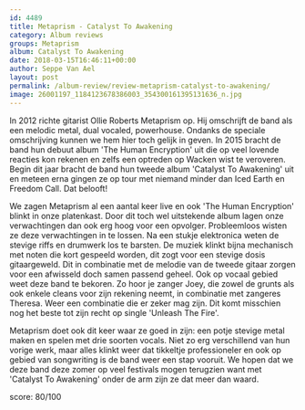 ```yaml
---
id: 4489
title: Metaprism - Catalyst To Awakening
category: Album reviews
groups: Metaprism
album: Catalyst To Awakening
date: 2018-03-15T16:46:11+00:00
author: Seppe Van Ael
layout: post
permalink: /album-review/review-metaprism-catalyst-to-awakening/
image: 26001197_1184123678386003_354300161395131636_n.jpg
---
```

In 2012 richte gitarist Ollie Roberts Metaprism op. Hij omschrijft de band als een melodic metal, dual vocaled, powerhouse. Ondanks de speciale omschrijving kunnen we hem hier toch gelijk in geven. In 2015 bracht de band hun debuut album 'The Human Encryption' uit die op veel lovende reacties kon rekenen en zelfs een optreden op Wacken wist te veroveren. Begin dit jaar bracht de band hun tweede album 'Catalyst To Awakening' uit en meteen erna gingen ze op tour met niemand minder dan Iced Earth en Freedom Call. Dat belooft!

We zagen Metaprism al een aantal keer live en ook 'The Human Encryption' blinkt in onze platenkast. Door dit toch wel uitstekende album lagen onze verwachtingen dan ook erg hoog voor een opvolger. Probleemloos wisten ze deze verwachtingen in te lossen. Na een stukje elektronica weten de stevige riffs en drumwerk los te barsten. De muziek klinkt bijna mechanisch met noten die kort gespeeld worden, dit zogt voor een stevige dosis gitaargeweld. Dit in combinatie met de melodie van de tweede gitaar zorgen voor een afwisseld doch samen passend geheel. Ook op vocaal gebied weet deze band te bekoren. Zo hoor je zanger Joey, die zowel de grunts als ook enkele cleans voor zijn rekening neemt, in combinatie met zangeres Theresa. Weer een combinatie die er zeker mag zijn. Dit komt misschien nog het beste tot zijn recht op single 'Unleash The Fire'.

Metaprism doet ook dit keer waar ze goed in zijn: een potje stevige metal maken en spelen met drie soorten vocals. Niet zo erg verschillend van hun vorige werk, maar alles klinkt weer dat tikkeltje professioneler en ook op gebied van songwriting is de band weer een stap vooruit. We hopen dat we deze band deze zomer op veel festivals mogen terugzien want met 'Catalyst To Awakening' onder de arm zijn ze dat meer dan waard.

score: 80/100
